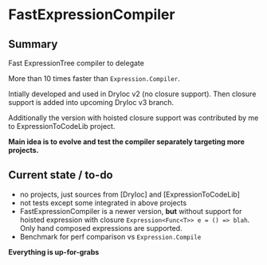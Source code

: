 # FastExpressionCompiler

## Summary

Fast ExpressionTree compiler to delegate

More than 10 times faster than `Expression.Compiler`.

Intially developed and used in DryIoc v2 (no closure support). 
Then closure support is added into upcoming DryIoc v3 branch. 

Additionally the version with hoisted closure support was contributed by me to ExpressionToCodeLib project. 

__Main idea is to evolve and test the compiler separately targeting more projects.__

## Current state / to-do

- no projects,  just sources from [DryIoc] and [ExpressionToCodeLib]
- not tests except some integrated in above projects
- FastExpressionCompiler is a newer version, __but__ without support
for hoisted expression with closure `Expression<Func<T>> e = () => blah`. Only hand composed expressions are supported. 
- Benchmark for perf comparison vs `Expression.Compile`

__Everything is up-for-grabs__
